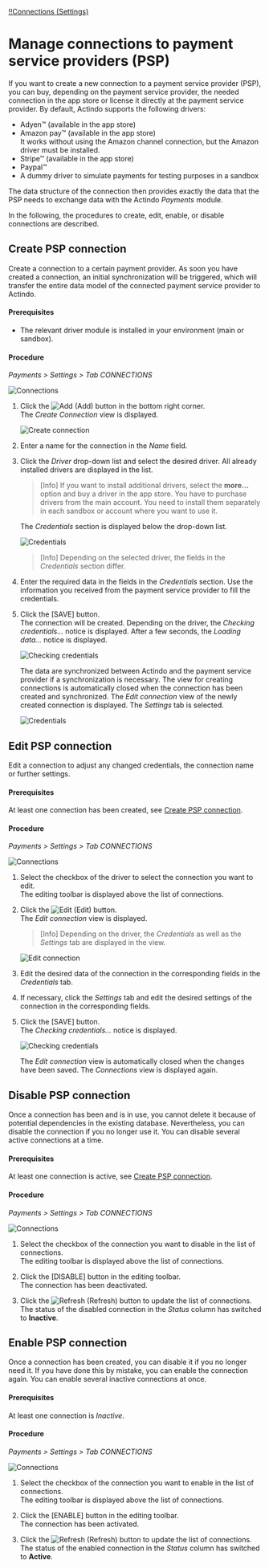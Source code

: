 [!!Connections (Settings)](../UserInterface/08a_Connections.md)

# Manage connections to payment service providers (PSP)   

If you want to create a new connection to a payment service provider (PSP), you can buy, depending on the payment service provider, the needed connection in the app store or license it directly at the payment service provider. By default, Actindo supports the following drivers:   
- Adyen&trade; (available in the app store)
- Amazon pay&trade; (available in the app store)   
It works without using the Amazon channel connection, but the Amazon driver must be installed.
- Stripe&trade; (available in the app store)
- Paypal&trade;
- A dummy driver to simulate payments for testing purposes in a sandbox   

The data structure of the connection then provides exactly the data that the PSP needs to exchange data with the Actindo *Payments* module.

In the following, the procedures to create, edit, enable, or disable connections are described. 



## Create PSP connection

Create a connection to a certain payment provider. As soon you have created a connection, an initial synchronization will be triggered, which will transfer the entire data model of the connected payment service provider to Actindo. 

#### Prerequisites

- The relevant driver module is installed in your environment (main or sandbox).

#### Procedure    

*Payments > Settings > Tab CONNECTIONS*   

![Connections](../../Assets/Screenshots/Payments/Settings/Settings.png "[Connections]")

1.  Click the ![Add](../../Assets/Icons/Plus01.png "[Add]") (Add) button in the bottom right corner.   
    The *Create Connection* view is displayed.  

    ![Create connection](../../Assets/Screenshots/Payments/Settings/CreateConnection.png "[Create connection]")

2.  Enter a name for the connection in the *Name* field.

3.  Click the *Driver* drop-down list and select the desired driver. 
   All already installed drivers are displayed in the list.   
   
    > [Info] If you want to install additional drivers, select the **more...** option and buy a driver in the app store. You have to purchase drivers from the main account. You need to install them separately in each sandbox or account where you want to use it.

    The *Credentials* section is displayed below the drop-down list.

    ![Credentials](../../Assets/Screenshots/Payments/Settings/CreateConnectionCredentials.png "[Credentials]")

    > [Info] Depending on the selected driver, the fields in the *Credentials* section differ. 

4. Enter the required data in the fields in the *Credentials* section. Use the information you received from the payment service provider to fill the credentials.   

5. Click the [SAVE] button.   
    The connection will be created. Depending on the driver, the *Checking credentials...* notice is displayed. After a few seconds, the *Loading data...* notice is displayed.

    ![Checking credentials](../../Assets/Screenshots/Payments/Settings/CheckingCredentials.png "[Checking credentials]")

    The data are synchronized between Actindo and the payment service provider if a synchronization is necessary. The view for creating connections is automatically closed when the connection has been created and synchronized. The *Edit connection* view of the newly created connection is displayed. The *Settings* tab is selected.

    ![Credentials](../../Assets/Screenshots/Payments/Settings/EditConnectionSettings.png "[Credentials]")
   




## Edit PSP connection

Edit a connection to adjust any changed credentials, the connection name or further settings. 

#### Prerequisites

At least one connection has been created, see [Create PSP connection](#create-psp-connection).

#### Procedure

*Payments > Settings > Tab CONNECTIONS*

![Connections](../../Assets/Screenshots/Payments/Settings/Settings.png "[Connections]")

1. Select the checkbox of the driver to select the connection you want to edit.  
    The editing toolbar is displayed above the list of connections.

2. Click the ![Edit](../../Assets/Icons/Edit01.png "[Edit") (Edit) button.   
    The *Edit connection* view is displayed.

    > [Info] Depending on the driver, the *Credentials* as well as the *Settings* tab are displayed in the view.

    ![Edit connection](../../Assets/Screenshots/Payments/Settings/EditConnectionCredentials.png "[Edit connection]")

3. Edit the desired data of the connection in the corresponding fields in the *Credentials* tab.   

4. If necessary, click the *Settings* tab and edit the desired settings of the connection in the corresponding fields.

5. Click the [SAVE] button.   
    The *Checking credentials...* notice is displayed.

    ![Checking credentials](../../Assets/Screenshots/Payments/Settings/CheckingCredentials.png "[Checking credentials]")

    The *Edit connection* view is automatically closed when the changes have been saved. The *Connections* view is displayed again.



## Disable PSP connection

Once a connection has been and is in use, you cannot delete it because of potential dependencies in the existing database. Nevertheless, you can disable the connection if you no longer use it. You can disable several active connections at a time.

#### Prerequisites

At least one connection is active, see [Create PSP connection](#create-psp-connection).

#### Procedure

*Payments > Settings > Tab CONNECTIONS*

![Connections](../../Assets/Screenshots/Payments/Settings/Settings.png "[Connections]")

1. Select the checkbox of the connection you want to disable in the list of connections.   
   The editing toolbar is displayed above the list of connections.

2. Click the [DISABLE] button in the editing toolbar.   
   The connection has been deactivated.

3. Click the ![Refresh](../../Assets/Icons/Refresh01.png "[Refresh]") (Refresh) button to update the list of connections.   
    The status of the disabled connection in the *Status* column has switched to **Inactive**.



## Enable PSP connection

Once a connection has been created, you can disable it if you no longer need it. If you have done this by mistake, you can enable the connection again. You can enable several inactive connections at once.

#### Prerequisites

At least one connection is *Inactive*.

#### Procedure

*Payments > Settings > Tab CONNECTIONS*

![Connections](../../Assets/Screenshots/Payments/Settings/Settings.png "[Connections]")

1. Select the checkbox of the connection you want to enable in the list of connections.   
    The editing toolbar is displayed above the list of connections.

2. Click the [ENABLE] button in the editing toolbar.   
    The connection has been activated.

3. Click the ![Refresh](../../Assets/Icons/Refresh01.png "[Refresh]") (Refresh) button to update the list of connections.   
    The status of the enabled connection in the *Status* column has switched to **Active**.
